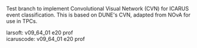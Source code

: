 Test branch to implement Convolutional Visual Network (CVN) for ICARUS event classification. This is based on DUNE's CVN, adapted from NOvA for use in TPCs.  
  
larsoft: v09_64_01 e20 prof  
icaruscode: v09_64_01 e20 prof
